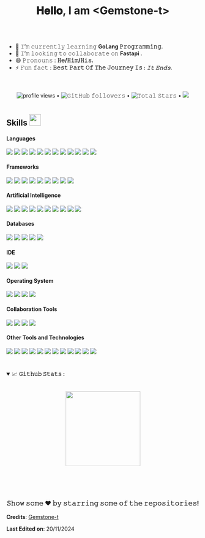 <h1 align="center">
  𝐇𝐞𝐥𝐥𝐨, I am &lt;Gemstone-t&gt;
</h1>

<br/>
<br/>


- 🌱 𝙸’𝚖 𝚌𝚞𝚛𝚛𝚎𝚗𝚝𝚕𝚢 𝚕𝚎𝚊𝚛𝚗𝚒𝚗𝚐 **GoLang 𝙿𝚛𝚘𝚐𝚛𝚊𝚖𝚖𝚒𝚗𝚐.**
- 👯 𝙸’𝚖 𝚕𝚘𝚘𝚔𝚒𝚗𝚐 𝚝𝚘 𝚌𝚘𝚕𝚕𝚊𝚋𝚘𝚛𝚊𝚝𝚎 𝚘𝚗 **Fastapi .**
- 😄 𝙿𝚛𝚘𝚗𝚘𝚞𝚗𝚜 : **𝙷𝚎/𝙷𝚒𝚖/𝙷𝚒𝚜.**
- ⚡ 𝙵𝚞𝚗 𝚏𝚊𝚌𝚝 : **𝙱𝚎𝚜𝚝 𝙿𝚊𝚛𝚝 𝙾𝚏 𝚃𝚑𝚎 𝙹𝚘𝚞𝚛𝚗𝚎𝚢 𝙸𝚜 : *𝙸𝚝 𝙴𝚗𝚍𝚜.***

<br/>
<br/>


<div align="center">
  <img alt = "profile views" src="https://komarev.com/ghpvc/?username=Gemstone-t&style=flat&color=blue"> •   
  <img alt="𝙶𝚒𝚝𝙷𝚞𝚋 𝚏𝚘𝚕𝚕𝚘𝚠𝚎𝚛𝚜" src="https://img.shields.io/github/followers/Gemstone-t?label=Followers&style=social"> •
  <img src="https://img.shields.io/github/stars/Gemstone-t?label=Stars" alt="𝚃𝚘𝚝𝚊𝚕 𝚂𝚝𝚊𝚛𝚜"> •
  <a href="https://github.com/sponsors/Gemstone-t"><img src="https://img.shields.io/static/v1?label=Sponsor&message=%E2%9D%A4&logo=GitHub&color=%23fe8e86"/></a>
</div>


#

<!-- ![𝚝𝚛𝚘𝚙𝚑𝚢](https://github-profile-trophy.vercel.app/?username=Gemstone-t&column=9&margin-w=15&margin-h=15&no-bg=true&no-frame=true&theme=juicyfresh) -->
<!-- 
<div align="center">
  <img align="center" src="https://github-readme-streak-stats.herokuapp.com/?user=Gemstone-t&theme=dark&hide_border=true"/>
</div> -->

#

## Skills <img src="https://media.giphy.com/media/iY8CRBdQXODJSCERIr/giphy.gif" width="30px">&nbsp; 

<h4> Languages </h4>
<span> 
  <img src="https://img.shields.io/badge/HTML5-E34F26?style=for-the-badge&logo=html5&logoColor=white">
  <img src="https://img.shields.io/badge/CSS3-1572B6?style=for-the-badge&logo=css3&logoColor=white">
  <img src="https://img.shields.io/badge/JavaScript-F7DF1E?style=for-the-badge&logo=javascript&logoColor=black">
  <img src="https://img.shields.io/badge/Java-ED8B00?style=for-the-badge&logo=java&logoColor=white">
  <img src="https://img.shields.io/badge/C%2B%2B-00599C?style=for-the-badge&logo=c%2B%2B&logoColor=white">
  <img src="https://img.shields.io/badge/C-00599C?style=for-the-badge&logo=c&logoColor=white">
  <img src="https://img.shields.io/badge/PHP-777BB4?style=for-the-badge&logo=php&logoColor=white">
  <img src="https://img.shields.io/badge/Python-3776AB?style=for-the-badge&logo=python&logoColor=fff">
  <img src="https://img.shields.io/badge/Go-%2300ADD8.svg?style=for-the-badge&logo=go&logoColor=white">
  <img src="https://img.shields.io/badge/Solidity-363636?style=for-the-badge&logo=solidity&logoColor=fff">
  <img src="https://img.shields.io/badge/Rust-%23000000.svg?style=for-the-badge&logo=rust&logoColor=white">
  <img src="https://img.shields.io/badge/Flutter-02569B?style=for-the-badge&logo=flutter&logoColor=fff">
</span>

<h4> Frameworks </h4>
<span>
  <img src="https://img.shields.io/badge/Express.js-000000?style=for-the-badge&logo=express&logoColor=white">
  <img src="https://img.shields.io/badge/Yarn-2C8EBB?style=for-the-badge&logo=yarn&logoColor=white">
  <img src="https://img.shields.io/badge/npm-CB3837?style=for-the-badge&logo=npm&logoColor=white">
  <img src="https://img.shields.io/badge/Node.js-339933?style=for-the-badge&logo=nodedotjs&logoColor=white">
  <img src="https://img.shields.io/badge/React-20232A?style=for-the-badge&logo=react&logoColor=61DAFB">
  <img src="https://img.shields.io/badge/Laravel-FF2D20?style=for-the-badge&logo=laravel&logoColor=white">
  <img src="https://img.shields.io/badge/Bootstrap-563D7C?style=for-the-badge&logo=bootstrap&logoColor=white">
  <img src="https://img.shields.io/badge/Angular-%23DD0031.svg?style=for-the-badge&logo=angular&logoColor=white">
  <img src="https://img.shields.io/badge/Django-%23092E20.svg?style=for-the-badge&logo=django&logoColor=white">
</span>

<h4>Artificial Intelligence</h4>
<span>
  <img src="https://img.shields.io/badge/Python-3776AB?style=for-the-badge&logo=python&logoColor=white">
  <img src="https://img.shields.io/badge/TensorFlow-FF6F00?style=for-the-badge&logo=tensorflow&logoColor=white">
  <img src="https://img.shields.io/badge/PyTorch-EE4C2C?style=for-the-badge&logo=pytorch&logoColor=white">
  <img src="https://img.shields.io/badge/Keras-D00000?style=for-the-badge&logo=keras&logoColor=white">
  <img src="https://img.shields.io/badge/Scikit--learn-F7931E?style=for-the-badge&logo=scikit-learn&logoColor=white">
  <img src="https://img.shields.io/badge/OpenCV-5C3EE8?style=for-the-badge&logo=opencv&logoColor=white">
  <img src="https://img.shields.io/badge/Hugging Face-FD8A30?style=for-the-badge&logo=huggingface&logoColor=black">
  <img src="https://img.shields.io/badge/Streamlit-FF4B4B?style=for-the-badge&logo=streamlit&logoColor=white">
  <img src="https://img.shields.io/badge/YOLO-00FFFF?style=for-the-badge&logo=yolo&logoColor=black">
  <img src="https://img.shields.io/badge/FastAPI-009688?style=for-the-badge&logo=fastapi&logoColor=white">
</span>



<h4> Databases </h4>
<span>
  <img src="https://img.shields.io/badge/MySQL-00000F?style=for-the-badge&logo=mysql&logoColor=white">
  <img src="https://img.shields.io/badge/SQLite-07405E?style=for-the-badge&logo=sqlite&logoColor=white">
  <img src="https://img.shields.io/badge/MongoDB-4EA94B?style=for-the-badge&logo=mongodb&logoColor=white">
  <img src="https://img.shields.io/badge/Firebase-039BE5?style=for-the-badge&logo=Firebase&logoColor=white">
  <img src="https://img.shields.io/badge/Postgres-%23316192.svg?style=for-the-badge&logo=postgresql&logoColor=white">
</span>

<h4> IDE </h4>
<span>
<img src="https://img.shields.io/badge/Android_Studio-3DDC84?style=for-the-badge&logo=android-studio&logoColor=white">
<img src="https://img.shields.io/badge/sublime_text-%23575757.svg?&style=for-the-badge&logo=sublime-text&logoColor=important">
<img src="https://img.shields.io/badge/Visual_Studio_Code-0078D4?style=for-the-badge&logo=visual%20studio%20code&logoColor=white">

<h4> Operating System </h4>
<span>
  <img src="https://img.shields.io/badge/Linux-FCC624?style=for-the-badge&logo=linux&logoColor=black">
  <img src="https://img.shields.io/badge/Ubuntu-E95420?style=for-the-badge&logo=ubuntu&logoColor=white">
  <img src="https://img.shields.io/badge/Windows-0078D6?style=for-the-badge&logo=windows&logoColor=white">
  <img src="https://img.shields.io/badge/Android-3DDC84?style=for-the-badge&logo=android&logoColor=white">
</span>

<h4> Collaboration Tools </h4>
<span>
  <img src="https://img.shields.io/badge/Jira-0052CC?style=for-the-badge&logo=jira&logoColor=fff">
  <img src="https://img.shields.io/badge/Miro-050038?style=for-the-badge&logo=miro&logoColor=fff">
  <img src="https://img.shields.io/badge/Slack-4A154B?style=for-the-badge&logo=slack&logoColor=fff">
  <img src="https://img.shields.io/badge/Zoom-2D8CFF?style=for-the-badge&logo=zoom&logoColor=white">
</span>

<h4> Other Tools and Technologies </h4>
<span>
  <img src="https://img.shields.io/badge/Git-F05032?style=for-the-badge&logo=git&logoColor=white">
  <img src="https://img.shields.io/badge/Postman-FF6C37?style=for-the-badge&logo=Postman&logoColor=white">
  <img src="https://img.shields.io/badge/Xampp-F37623?style=for-the-badge&logo=xampp&logoColor=white">
  <img src="https://img.shields.io/badge/Shell_Script-121011?style=for-the-badge&logo=gnu-bash&logoColor=white">
  <img src="https://img.shields.io/badge/Figma-F24E1E?style=for-the-badge&logo=figma&logoColor=white">
  <img src="https://img.shields.io/badge/Markdown-000000?style=for-the-badge&logo=markdown&logoColor=white">
  <img src="https://img.shields.io/badge/Sass-CC6699?style=for-the-badge&logo=sass&logoColor=white">
  <img src="https://img.shields.io/badge/json-5E5C5C?style=for-the-badge&logo=json&logoColor=white">
  <img src="https://img.shields.io/badge/jQuery-0769AD?style=for-the-badge&logo=jquery&logoColor=white">
  <img src="https://img.shields.io/badge/React_Router-CA4245?style=for-the-badge&logo=react-router&logoColor=white">
  <img src="https://img.shields.io/badge/styled--components-DB7093?style=for-the-badge&logo=styled-components&logoColor=white">
  <img src="https://img.shields.io/badge/Font_Awesome-339AF0?style=for-the-badge&logo=fontawesome&logoColor=white">
</span>
<br/>

#


<details open="">
<summary>
  <g-emoji class="g-emoji" alias="chart_with_upwards_trend" fallback-src="https://github.githubassets.com/images/icons/emoji/unicode/1f4c8.png">📈</g-emoji>
  <strong>𝙶𝚒𝚝𝚑𝚞𝚋 𝚂𝚝𝚊𝚝𝚜 : </strong>
</summary>
<br>

<p align="center">
  <!-- <a href="https://github.com/Gemstone-t">
    <img align="center" src="https://github-readme-stats.vercel.app/api?username=Gemstone-t&show_icons=true&hide_border=true&title_color=94b4a4&amp&icon_color=FFFFFF&amp&text_color=FFFFFF&amp&bg_color=000000&count_private=true&include_all_commits=true"/>
  </a> -->
  <a href="https://github.com/Gemstone-t">
    <img align="center" height="195px" src="https://github-readme-stats.vercel.app/api/top-langs/?username=Gemstone-t&text_color=FFFFFF&bg_color=000000&title_color=94b4a4&langs_count=15&layout=compact&hide_border=true" />
  </a>
</p>
</details>
<br>


<!-- ![𝚐𝚒𝚝𝚑𝚞𝚋 𝚐𝚛𝚊𝚙𝚑](https://github-readme-activity-graph.vercel.app/graph?username=Gemstone-t&theme=react-dark&hide_border=true&area=true) -->


<br/>



<!-- 
![Lines of code](https://img.shields.io/badge/From%20Hello%20World%20I%27ve%20Written-11.3%20million%20lines%20of%20code-blue)
 -->

#


<div align="center">

### 𝚂𝚑𝚘𝚠 𝚜𝚘𝚖𝚎 ❤️ 𝚋𝚢 𝚜𝚝𝚊𝚛𝚛𝚒𝚗𝚐 𝚜𝚘𝚖𝚎 𝚘𝚏 𝚝𝚑𝚎 𝚛𝚎𝚙𝚘𝚜𝚒𝚝𝚘𝚛𝚒𝚎𝚜!

</div>

**Credits**: [Gemstone-t](https://github.com/Gemstone-t)

**Last Edited on**: 20/11/2024
